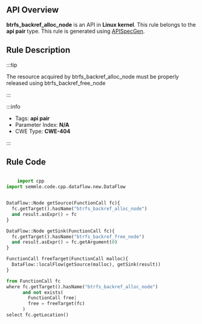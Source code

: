 ---
---


## API Overview
**btrfs_backref_alloc_node** is an API in **Linux kernel**. This rule belongs to the **api pair** type. This rule is generated using [APISpecGen](../../tools/APISpecGen).
## Rule Description

:::tip

The resource acquired by btrfs_backref_alloc_node must be properly released using btrfs_backref_free_node

:::

:::info

- Tags: **api pair**
- Parameter Index: **N/A**
- CWE Type: **CWE-404**

:::

## Rule Code
```python

    import cpp
import semmle.code.cpp.dataflow.new.DataFlow


DataFlow::Node getSource(FunctionCall fc){
  fc.getTarget().hasName("btrfs_backref_alloc_node")
  and result.asExpr() = fc
}

DataFlow::Node getSink(FunctionCall fc){
  fc.getTarget().hasName("btrfs_backref_free_node")
  and result.asExpr() = fc.getArgument(0)
}

FunctionCall freeTarget(FunctionCall malloc){
  DataFlow::localFlow(getSource(malloc), getSink(result))
}

from FunctionCall fc
where fc.getTarget().hasName("btrfs_backref_alloc_node")
      and not exists(
        FunctionCall free| 
        free = freeTarget(fc)
      )
select fc.getLocation()

    
```